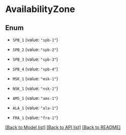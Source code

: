 # AvailabilityZone

## Enum


* `SPB_1` (value: `"spb-1"`)

* `SPB_2` (value: `"spb-2"`)

* `SPB_3` (value: `"spb-3"`)

* `SPB_4` (value: `"spb-4"`)

* `MSK_1` (value: `"msk-1"`)

* `NSK_1` (value: `"nsk-1"`)

* `AMS_1` (value: `"ams-1"`)

* `ALA_1` (value: `"ala-1"`)

* `FRA_1` (value: `"fra-1"`)


[[Back to Model list]](../README.md#documentation-for-models) [[Back to API list]](../README.md#documentation-for-api-endpoints) [[Back to README]](../README.md)



